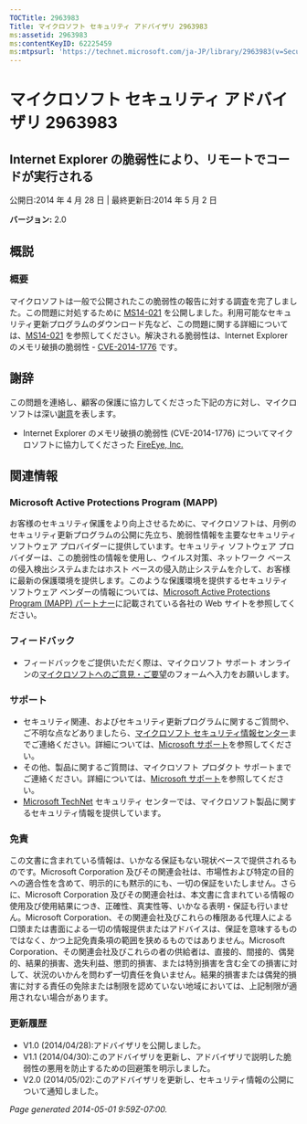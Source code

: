 ```yaml
---
TOCTitle: 2963983
Title: マイクロソフト セキュリティ アドバイザリ 2963983
ms:assetid: 2963983
ms:contentKeyID: 62225459
ms:mtpsurl: 'https://technet.microsoft.com/ja-JP/library/2963983(v=Security.10)'
---
```


マイクロソフト セキュリティ アドバイザリ 2963983
================================================

Internet Explorer の脆弱性により、リモートでコードが実行される
--------------------------------------------------------------

公開日:2014 年 4 月 28 日 | 最終更新日:2014 年 5 月 2 日

**バージョン:** 2.0

概説
----

### 概要

マイクロソフトは一般で公開されたこの脆弱性の報告に対する調査を完了しました。この問題に対処するために [MS14-021](https://go.microsoft.com/fwlink/?linkid=397669) を公開しました。利用可能なセキュリティ更新プログラムのダウンロード先など、この問題に関する詳細については、[MS14-021](https://go.microsoft.com/fwlink/?linkid=397669) を参照してください。解決される脆弱性は、Internet Explorer のメモリ破損の脆弱性 - [CVE-2014-1776](https://www.cve.mitre.org/cgi-bin/cvename.cgi?name=cve-2014-1776) です。

謝辞
----

<span id="sectionToggle0"></span>
この問題を連絡し、顧客の保護に協力してくださった下記の方に対し、マイクロソフトは深い[謝意](https://go.microsoft.com/fwlink/?linkid=21127)を表します。

-   Internet Explorer のメモリ破損の脆弱性 (CVE-2014-1776) についてマイクロソフトに協力してくださった [FireEye, Inc.](https://www2.fireeye.com/)

関連情報
--------

<span id="sectionToggle1"></span>
### Microsoft Active Protections Program (MAPP)

お客様のセキュリティ保護をより向上させるために、マイクロソフトは、月例のセキュリティ更新プログラムの公開に先立ち、脆弱性情報を主要なセキュリティ ソフトウェア プロバイダーに提供しています。セキュリティ ソフトウェア プロバイダーは、この脆弱性の情報を使用し、ウイルス対策、ネットワーク ベースの侵入検出システムまたはホスト ベースの侵入防止システムを介して、お客様に最新の保護環境を提供します。このような保護環境を提供するセキュリティ ソフトウェア ベンダーの情報については、[Microsoft Active Protections Program (MAPP) パートナー](https://go.microsoft.com/fwlink/?linkid=215201)に記載されている各社の Web サイトを参照してください。

### フィードバック

-   フィードバックをご提供いただく際は、マイクロソフト サポート オンラインの[マイクロソフトへのご意見・ご要望](https://support.microsoft.com/contactus/emailcontact.aspx?scid=sw;ja;1424&ws=technet&sd=tech)のフォームへ入力をお願いします。

### サポート

-   セキュリティ関連、およびセキュリティ更新プログラムに関するご質問や、ご不明な点などありましたら、[マイクロソフト セキュリティ情報センター](https://go.microsoft.com/fwlink/?linkid=21131)までご連絡ください。詳細については、[Microsoft サポート](https://support.microsoft.com/)を参照してください。
-   その他、製品に関するご質問は、マイクロソフト プロダクト サポートまでご連絡ください。詳細については、[Microsoft サポート](https://go.microsoft.com/fwlink/?linkid=21155)を参照してください。
-   [Microsoft TechNet](https://go.microsoft.com/fwlink/?linkid=21132) セキュリティ センターでは、マイクロソフト製品に関するセキュリティ情報を提供しています。

### 免責

この文書に含まれている情報は、いかなる保証もない現状ベースで提供されるものです。Microsoft Corporation 及びその関連会社は、市場性および特定の目的への適合性を含めて、明示的にも黙示的にも、一切の保証をいたしません。さらに、Microsoft Corporation 及びその関連会社は、本文書に含まれている情報の使用及び使用結果につき、正確性、真実性等、いかなる表明・保証も行いません。Microsoft Corporation、その関連会社及びこれらの権限ある代理人による口頭または書面による一切の情報提供またはアドバイスは、保証を意味するものではなく、かつ上記免責条項の範囲を狭めるものではありません。Microsoft Corporation、その関連会社及びこれらの者の供給者は、直接的、間接的、偶発的、結果的損害、逸失利益、懲罰的損害、または特別損害を含む全ての損害に対して、状況のいかんを問わず一切責任を負いません。結果的損害または偶発的損害に対する責任の免除または制限を認めていない地域においては、上記制限が適用されない場合があります。

### 更新履歴

-   V1.0 (2014/04/28):アドバイザリを公開しました。
-   V1.1 (2014/04/30):このアドバイザリを更新し、アドバイザリで説明した脆弱性の悪用を防止するための回避策を明示しました。
-   V2.0 (2014/05/02):このアドバイザリを更新し、セキュリティ情報の公開について通知しました。

*Page generated 2014-05-01 9:59Z-07:00.*
